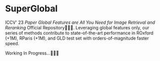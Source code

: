 # SuperGlobal
ICCV' 23 *Paper Global Features are All You Need for Image Retrieval and Reranking* Official Repository🚀🚀🚀.
Leveraging global features only, our series of methods contribute to state-of-the-art performance in ROxford (+1M), RParis (+1M), and GLD test set with orders-of-magnitude faster speed.

Working In Progress...🚧🚧🚧
